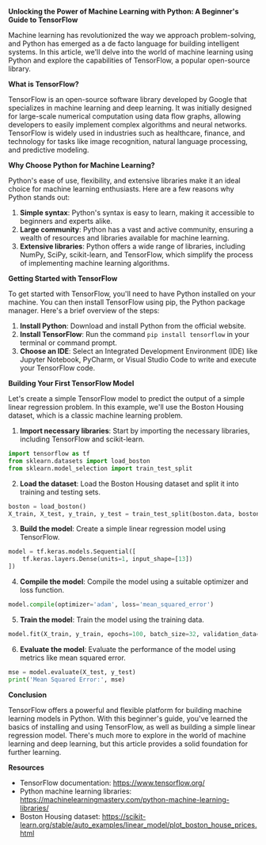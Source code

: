 **Unlocking the Power of Machine Learning with Python: A Beginner's Guide to TensorFlow**

Machine learning has revolutionized the way we approach problem-solving, and Python has emerged as a de facto language for building intelligent systems. In this article, we'll delve into the world of machine learning using Python and explore the capabilities of TensorFlow, a popular open-source library.

**What is TensorFlow?**

TensorFlow is an open-source software library developed by Google that specializes in machine learning and deep learning. It was initially designed for large-scale numerical computation using data flow graphs, allowing developers to easily implement complex algorithms and neural networks. TensorFlow is widely used in industries such as healthcare, finance, and technology for tasks like image recognition, natural language processing, and predictive modeling.

**Why Choose Python for Machine Learning?**

Python's ease of use, flexibility, and extensive libraries make it an ideal choice for machine learning enthusiasts. Here are a few reasons why Python stands out:

1. **Simple syntax**: Python's syntax is easy to learn, making it accessible to beginners and experts alike.
2. **Large community**: Python has a vast and active community, ensuring a wealth of resources and libraries available for machine learning.
3. **Extensive libraries**: Python offers a wide range of libraries, including NumPy, SciPy, scikit-learn, and TensorFlow, which simplify the process of implementing machine learning algorithms.

**Getting Started with TensorFlow**

To get started with TensorFlow, you'll need to have Python installed on your machine. You can then install TensorFlow using pip, the Python package manager. Here's a brief overview of the steps:

1. **Install Python**: Download and install Python from the official website.
2. **Install TensorFlow**: Run the command `pip install tensorflow` in your terminal or command prompt.
3. **Choose an IDE**: Select an Integrated Development Environment (IDE) like Jupyter Notebook, PyCharm, or Visual Studio Code to write and execute your TensorFlow code.

**Building Your First TensorFlow Model**

Let's create a simple TensorFlow model to predict the output of a simple linear regression problem. In this example, we'll use the Boston Housing dataset, which is a classic machine learning problem.

1. **Import necessary libraries**: Start by importing the necessary libraries, including TensorFlow and scikit-learn.
```python
import tensorflow as tf
from sklearn.datasets import load_boston
from sklearn.model_selection import train_test_split
```
2. **Load the dataset**: Load the Boston Housing dataset and split it into training and testing sets.
```python
boston = load_boston()
X_train, X_test, y_train, y_test = train_test_split(boston.data, boston.target, test_size=0.2, random_state=42)
```
3. **Build the model**: Create a simple linear regression model using TensorFlow.
```python
model = tf.keras.models.Sequential([
    tf.keras.layers.Dense(units=1, input_shape=[13])
])
```
4. **Compile the model**: Compile the model using a suitable optimizer and loss function.
```python
model.compile(optimizer='adam', loss='mean_squared_error')
```
5. **Train the model**: Train the model using the training data.
```python
model.fit(X_train, y_train, epochs=100, batch_size=32, validation_data=(X_test, y_test))
```
6. **Evaluate the model**: Evaluate the performance of the model using metrics like mean squared error.
```python
mse = model.evaluate(X_test, y_test)
print('Mean Squared Error:', mse)
```

**Conclusion**

TensorFlow offers a powerful and flexible platform for building machine learning models in Python. With this beginner's guide, you've learned the basics of installing and using TensorFlow, as well as building a simple linear regression model. There's much more to explore in the world of machine learning and deep learning, but this article provides a solid foundation for further learning.

**Resources**

* TensorFlow documentation: <https://www.tensorflow.org/>
* Python machine learning libraries: <https://machinelearningmastery.com/python-machine-learning-libraries/>
* Boston Housing dataset: <https://scikit-learn.org/stable/auto_examples/linear_model/plot_boston_house_prices.html>